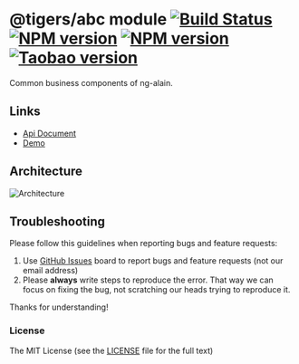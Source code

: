 # @tigers/abc module [![Build Status](https://travis-ci.org/cipchk/delon.svg?branch=master)](https://travis-ci.org/cipchk/delon) [![NPM version](https://img.shields.io/npm/v/@tigers/abc.svg)](https://www.npmjs.com/package/@tigers/abc) [![NPM version](https://img.shields.io/npm/v/@tigers/abc/next.svg)](https://www.npmjs.com/package/@tigers/abc) [![Taobao version](https://npm.taobao.org/badge/v/@tigers/abc.svg?style=flat-square)](https://npm.taobao.org/package/@tigers/abc)

Common business components of ng-alain.

## Links

- [Api Document](http://ng-alain.com/components)
- [Demo](https://cipchk.github.io/ng-alain/)

## Architecture

![Architecture](https://raw.githubusercontent.com/cipchk/delon/master/_screenshot/architecture.png)

## Troubleshooting

Please follow this guidelines when reporting bugs and feature requests:

1. Use [GitHub Issues](https://github.com/cipchk/delon/issues) board to report bugs and feature requests (not our email address)
2. Please **always** write steps to reproduce the error. That way we can focus on fixing the bug, not scratching our heads trying to reproduce it.

Thanks for understanding!

### License

The MIT License (see the [LICENSE](https://github.com/cipchk/delon/blob/master/LICENSE) file for the full text)


